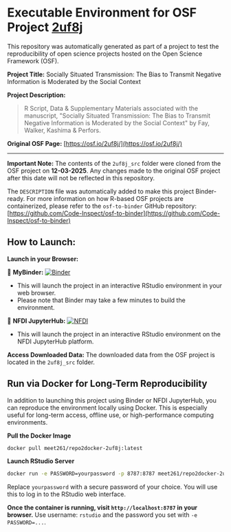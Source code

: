 # Executable Environment for OSF Project [2uf8j](https://osf.io/2uf8j/)

This repository was automatically generated as part of a project to test the reproducibility of open science projects hosted on the Open Science Framework (OSF).

**Project Title:** Socially Situated Transmission: The Bias to Transmit Negative Information is Moderated by the Social Context

**Project Description:**
> R Script, Data &amp; Supplementary Materials associated with the manuscript, "Socially Situated Transmission: The Bias to Transmit Negative Information is Moderated by the Social Context" by Fay, Walker, Kashima &amp; Perfors.

**Original OSF Page:** [https://osf.io/2uf8j/](https://osf.io/2uf8j/)

---

**Important Note:** The contents of the `2uf8j_src` folder were cloned from the OSF project on **12-03-2025**. Any changes made to the original OSF project after this date will not be reflected in this repository.

The `DESCRIPTION` file was automatically added to make this project Binder-ready. For more information on how R-based OSF projects are containerized, please refer to the `osf-to-binder` GitHub repository: [https://github.com/Code-Inspect/osf-to-binder](https://github.com/Code-Inspect/osf-to-binder)

## How to Launch:

**Launch in your Browser:**

🚀 **MyBinder:** [![Binder](https://mybinder.org/badge_logo.svg)](https://mybinder.org/v2/gh/code-inspect-binder/osf_2uf8j/HEAD?urlpath=rstudio)

   * This will launch the project in an interactive RStudio environment in your web browser.
   * Please note that Binder may take a few minutes to build the environment.

🚀 **NFDI JupyterHub:** [![NFDI](https://nfdi-jupyter.de/images/nfdi_badge.svg)](https://hub.nfdi-jupyter.de/r2d/gh/code-inspect-binder/osf_2uf8j/HEAD?urlpath=rstudio)

   * This will launch the project in an interactive RStudio environment on the NFDI JupyterHub platform.

**Access Downloaded Data:**
The downloaded data from the OSF project is located in the `2uf8j_src` folder.

## Run via Docker for Long-Term Reproducibility

In addition to launching this project using Binder or NFDI JupyterHub, you can reproduce the environment locally using Docker. This is especially useful for long-term access, offline use, or high-performance computing environments.

**Pull the Docker Image**

```bash
docker pull meet261/repo2docker-2uf8j:latest
```

**Launch RStudio Server**

```bash
docker run -e PASSWORD=yourpassword -p 8787:8787 meet261/repo2docker-2uf8j
```
Replace `yourpassword` with a secure password of your choice. You will use this to log in to the RStudio web interface.

**Once the container is running, visit `http://localhost:8787` in your browser.**
Use username: `rstudio` and the password you set with `-e PASSWORD=...`.
